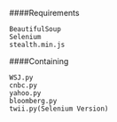 ####Requirements
```
BeautifulSoup
Selenium
stealth.min.js
```

####Containing 
 ```
 WSJ.py
 cnbc.py
 yahoo.py
 bloomberg.py
 twii.py(Selenium Version)
 ```
